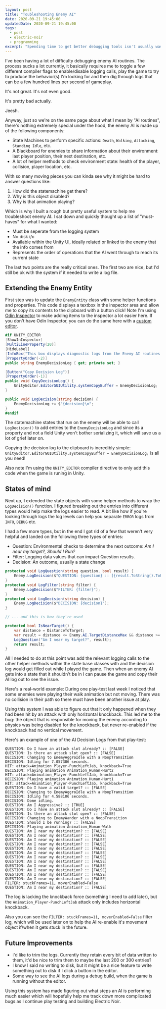 ```yaml
---
layout: post
title: "Toubleshooting Enemy AI"
date: 2020-09-21 19:45:00
updatedDate: 2020-09-21 19:45:00
tags:
  - post
  - electric-noir
  - programming
excerpt: "Spending time to get better debugging tools isn't usually wasted time."
---
```


I've been having a lot of difficulty debugging enemy AI routines. The process sucks a lot currently, it basically requires me to toggle a few different compiler flags to enable/disable logging calls, play the game to try to produce the behavior(s) I'm looking for and then dig through logs that can be a few hundred lines per second of gameplay.

It's not great. It's not even good.

It's pretty bad actually.

Jeesh.

Anyway, just so we're on the same page about what I mean by "AI routines", there's nothing extremely special under the hood, the enemy AI is made up of the following components:

- State Machines to perform specific actions: `Death`, `Walking`, `Attacking`, `Standing Idle`, etc.
- A Blackboard for enemies to share information about their environment: last player position, their next destination, etc.
- A lot of helper methods to check environment state: health of the player, collision, player location, etc.

With so many moving pieces you can kinda see why it might be hard to answer questions like:

1. How did the statemachine get there?
2. Why is this object disabled?
3. Why is that animation playing?

Which is why I built a rough but pretty useful system to help me troubleshoot enemy AI. I sat down and quickly thought up a list of "must-haves" for what I wanted:

- Must be seperate from the logging system
- No disk i/o
- Available within the Unity UI, ideally related or linked to the enemy that the info comes from
- Represents the order of operations that the AI went through to reach its current state

The last two points are the really critical ones. The first two are nice, but I'd still be ok with the system if it needed to write a log file.

## Extending the Enemy Entity

First step was to update the `EnemyEntity` class with some helper functions and properties. This code displays a textbox in the inspector area and allow me to copy its contents to the clipboard with a button click! Note I'm using [Odin Inspector](https://odininspector.com/) to make adding items to the inspector a lot easier here. If you don't have Odin Inspector, you can do the same here with a [custom editor](https://docs.unity3d.com/Manual/editor-CustomEditors.html).

```csharp
#if UNITY_EDITOR
[ShowInInspector]
[MultiLineProperty(20)]
[HideLabel]
[InfoBox("This box displays diagnostic logs from the Enemy AI routines.")]
[PropertyOrder(-2)]
public string EnemyDecisionLog { get; private set; }

[Button("Copy Decision Log")]
[PropertyOrder(-1)]
public void CopyDecisionLog() {
    UnityEditor.EditorGUIUtility.systemCopyBuffer = EnemyDecisionLog;
}

public void LogDecision(string decision) {
    EnemyDecisionLog += $"{decision}\n";
}
#endif
```

The statemachine states that run on the enemy will be able to call `LogDecision()` to add entries to the `EnemyDecisionLog` and since its a property and not a field Unity won't bother serializing it, which will save us a lot of grief later on.

Copying the decision log to the clipboard is incredibly simple: `UnityEditor.EditorGUIUtility.systemCopyBuffer = EnemyDecisionLog;` is all you need!

Also note I'm using the `UNITY_EDITOR` compiler directive to only add this code when the game is runing in Unity.

## States of mind

Next up, I extended the state objects with some helper methods to wrap the `LogDecision()` function. I figured breaking out the entries into different types would help make the logs easier to read. A bit like how if you're looking through logs the log levels can help you separate `ERROR` logs from `INFO`, `DEBUG` etc.

I had a few more types, but in the end I got rid of a few that weren't very helpful and landed on the following three types of entries:

- Question: Environmental checks to determine the next outcome: _Am I near my target?, Should I Run?_
- Filter: Logging data values that can impact Question results. 
- Decision: An outcome, usually a state change

```csharp
protected void LogQuestion(string question, bool result) {
    Enemy.LogDecision($"QUESTION: {question} :: [{result.ToString().ToUpper()}]");
}
protected void LogFilter(string filter) {
    Enemy.LogDecision($"FILTER: {filter}");
}
protected void LogDecision(string decision) {
    Enemy.LogDecision($"DECISION: {decision}");
}

// ... and this is how they're used

protected bool IsNearTarget() {
    var distance = DistanceToTarget;
    var result = distance <= Enemy.AI.TargetDistanceMax && distance >= Enemy.AI.TargetDistanceMin;
    LogQuestion("Am I near my target?", result);
    return result;
}
```

All I needed to do at this point was add the relevant logging calls to the other helper methods within the state base classes with and the decision log would get filled out while I played the game. Then when an enemy AI gets into a state that it shouldn't be in I can pause the game and copy their AI log out to see the issue.

Here's a real-world example: During one play-test last week I noticed that some enemies were playing their walk animation but not moving. There was no collision in their path so there must have been another issue at play.

Using this system I was able to figure out that it only happened when they had been hit by an attack with only horizontal knockback. This led me to the bug: the object that is responsible for moving the enemy according to physics was being disabled for the knockback, but never re-enabled if the knockback had no vertical movement.

Here's an example of one of the AI Decision Logs from that play-test:

```text
QUESTION: Do I have an attack slot already? :: [FALSE]
QUESTION: Is there an attack slot open? :: [FALSE]
DECISION: Changing to EnemyAggroIdle with a NoopTransition
DECISION: Idling for 7.057306 seconds.
HIT: attack=Animation_Player-PunchLeftJab, knockback=True
DECISION: Playing animation Animation_Human-Hurt2
HIT: attack=Animation_Player-PunchLeftJab, knockback=True
DECISION: Playing animation Animation_Human-Hurt1
HIT: attack=Animation_Player-PunchLeftJab, knockback=True
QUESTION: Do I have a valid target? :: [FALSE]
DECISION: Changing to EnemyAggroIdle with a NoopTransition
DECISION: Idling for 4.588106 seconds.
DECISION: Done idling.
QUESTION: Am I Aggressive? :: [TRUE]
QUESTION: Do I have an attack slot already? :: [FALSE]
QUESTION: Is there an attack slot open? :: [FALSE]
DECISION: Changing to EnemyWander with a NoopTransition
QUESTION: Should I be running? :: [FALSE]
DECISION: Playing animation Animation_Human-Walk
QUESTION: Am I near my destination? :: [FALSE]
QUESTION: Am I near my destination? :: [FALSE]
QUESTION: Am I near my destination? :: [FALSE]
QUESTION: Am I near my destination? :: [FALSE]
QUESTION: Am I near my destination? :: [FALSE]
QUESTION: Am I near my destination? :: [FALSE]
QUESTION: Am I near my destination? :: [FALSE]
QUESTION: Am I near my destination? :: [FALSE]
QUESTION: Am I near my destination? :: [FALSE]
QUESTION: Am I near my destination? :: [FALSE]
QUESTION: Am I near my destination? :: [FALSE]
QUESTION: Am I near my destination? :: [FALSE]
FILTER: stuckFrames=11, moverEnabled=False
QUESTION: Am I near my destination? :: [FALSE]
```

The log is lacking the knockback force (something I need to add later), but the `Animation_Player-PunchLeftJab` attack only includes horizontal knockback.

Also you can see the `FILTER: stuckFrames=11, moverEnabled=False` filter log, which will be used later on to help the AI re-enable it's movement object if/when it gets stuck in the future.

## Future Improvements
- I'd like to trim the logs. Currently they retain every bit of data written to them, it'd be nice to trim them to maybe the last 200 or 300 entries?
- I know I said no writing to disk, but it might be a nice feature to write something out to disk if I click a button in the editor.
- Some way to see the AI logs during a debug build, when the game is running without the editor.

Using this system has made figuring out what steps an AI is performing much easier which will hopefully help me track down more complicated bugs as I continue play testing and building Electric Noir.